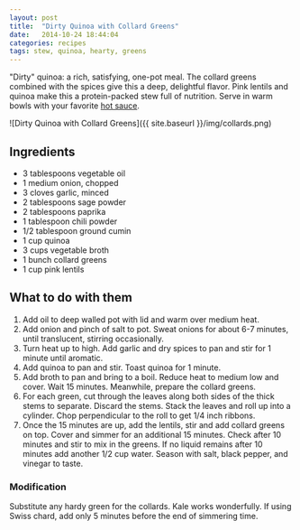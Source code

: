 ```yaml
---
layout: post
title:  "Dirty Quinoa with Collard Greens"
date:   2014-10-24 18:44:04
categories: recipes
tags: stew, quinoa, hearty, greens
---
```


"Dirty" quinoa: a rich, satisfying, one-pot meal. The collard greens combined with the spices give this a deep, delightful flavor. Pink lentils and quinoa make this a protein-packed stew full of nutrition. Serve in warm bowls with your favorite [hot sauce](http://www.amazon.com/gp/product/B0081ZBDKW/ref=as_li_tl?ie=UTF8&camp=1789&creative=390957&creativeASIN=B0081ZBDKW&linkCode=as2&tag=veggpupp-20&linkId=ZCK4OIAOIZMKJMTC).


![Dirty Quinoa with Collard Greens]({{ site.baseurl }}/img/collards.png)

## Ingredients

- 3 tablespoons vegetable oil 
- 1 medium onion, chopped
- 3 cloves garlic, minced
- 2 tablespoons sage powder
- 2 tablespoons paprika
- 1 tablespoon chili powder
- 1/2 tablespoon ground cumin 
- 1 cup quinoa 
- 3 cups vegetable broth 
- 1 bunch collard greens
- 1 cup pink lentils 

## What to do with them

1. Add oil to deep walled pot with lid and warm over medium heat.
2. Add onion and pinch of salt to pot.  Sweat onions for about 6-7 minutes, until translucent, stirring occasionally.
3. Turn heat up to high. Add garlic and dry spices to pan and stir for 1 minute until aromatic.
4. Add quinoa to pan and stir. Toast quinoa for 1 minute.
5. Add broth to pan and bring to a boil. Reduce heat to medium low and cover. Wait 15 minutes. Meanwhile, prepare the collard greens.
6. For each green, cut through the leaves along both sides of the thick stems to separate. Discard the stems. Stack the leaves and roll up into a cylinder. Chop perpendicular to the roll to get 1/4 inch ribbons. 
7. Once the 15 minutes are up, add the lentils, stir and add collard greens on top. Cover and simmer for an additional 15 minutes. Check after 10 minutes and stir to mix in the greens. If no liquid remains after 10 minutes add another 1/2 cup water. Season with salt, black pepper, and vinegar to taste. 


### Modification 

Substitute any hardy green for the collards. Kale works wonderfully. If using Swiss chard, add only 5 minutes before the end of simmering time.
